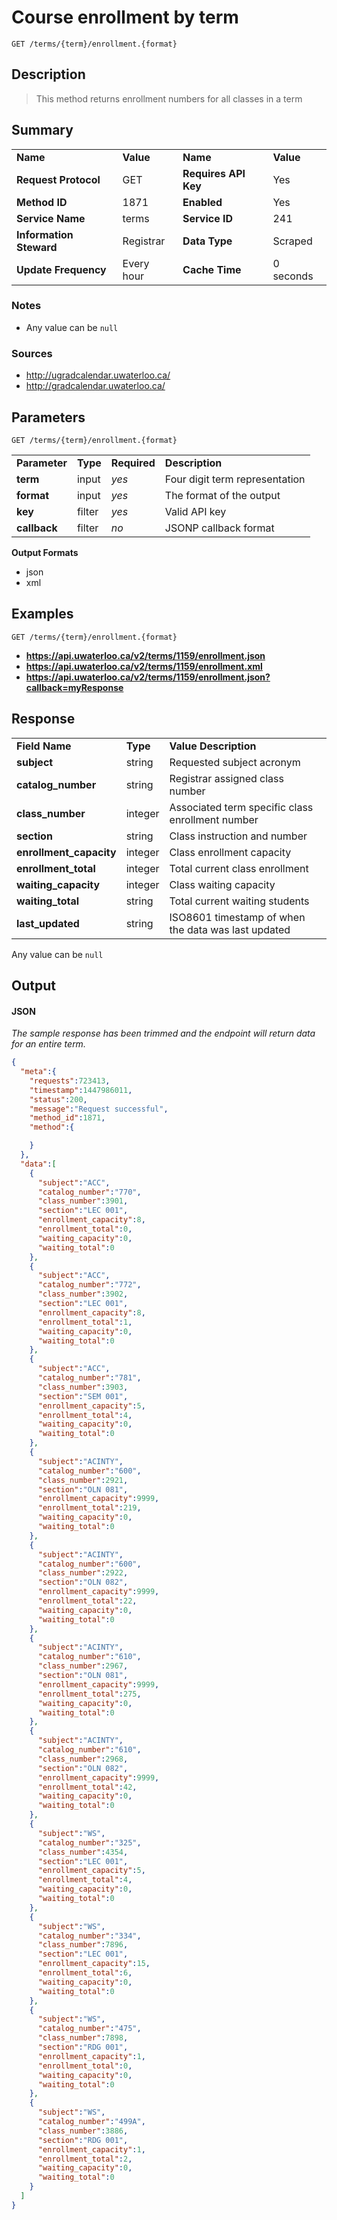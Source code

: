 # Course enrollment by term

```
GET /terms/{term}/enrollment.{format}
```

## Description

> This method returns enrollment numbers for all classes in a term

## Summary

<table>
  <tr>
    <td><b>Name</b></td>
    <td><b>Value</b></td>
    <td><b><b>Name</b></b></td>
    <td><b>Value</b></td>
  </tr>
  <tr>
    <td><b>Request Protocol</b></td>
    <td>GET</td>
    <td><b>Requires API Key</b></td>
    <td>Yes</td>
  </tr>
  <tr>
    <td><b>Method ID</b></td>
    <td>1871</td>
    <td><b>Enabled</b></td>
    <td>Yes</td>
  </tr>
  <tr>
    <td><b>Service Name</b></td>
    <td>terms</td>
    <td><b>Service ID</b></td>
    <td>241</td>
  </tr>
  <tr>
    <td><b>Information Steward</b></td>
    <td>Registrar</td>
    <td><b>Data Type</b></td>
    <td>Scraped</td>
  </tr>
  <tr>
    <td><b>Update Frequency</b></td>
    <td>Every hour</td>
    <td><b>Cache Time</b></td>
    <td>0 seconds</td>
  </tr>
</table>


### Notes

- Any value can be `null`


### Sources

- http://ugradcalendar.uwaterloo.ca/
- http://gradcalendar.uwaterloo.ca/


## Parameters

```
GET /terms/{term}/enrollment.{format}
```

<table>
  <tr>
    <td><b>Parameter</b></td>
    <td><b>Type</b></td>
    <td><b><b>Required</b></b></td>
    <td><b>Description</b></td>
  </tr>
  <tr>
    <td><b>term</b></td>
    <td>input</td>
    <td><i>yes</i></td>
    <td>Four digit term representation</td>
  </tr>
  <tr>
    <td><b>format</b></td>
    <td>input</td>
    <td><i>yes</i></td>
    <td>The format of the output</td>
  </tr>
  <tr>
    <td><b>key</b></td>
    <td>filter</td>
    <td><i>yes</i></td>
    <td>Valid API key</td>
  </tr>
  <tr>
    <td><b>callback</b></td>
    <td>filter</td>
    <td><i>no</i></td>
    <td>JSONP callback format</td>
  </tr>
</table>

**Output Formats**

- json
- xml


## Examples

```
GET /terms/{term}/enrollment.{format}
```

- **https://api.uwaterloo.ca/v2/terms/1159/enrollment.json**
- **https://api.uwaterloo.ca/v2/terms/1159/enrollment.xml**
- **https://api.uwaterloo.ca/v2/terms/1159/enrollment.json?callback=myResponse**


## Response

<table>
  <tr>
    <td><b>Field Name</b></td>
    <td><b>Type</b></td>
    <td><b>Value Description</b></td>
  </tr>
  <tr>
    <td><b>subject</b></td>
    <td>string</td>
    <td>Requested subject acronym</td>
  </tr>
  <tr>
    <td><b>catalog_number</b></td>
    <td>string</td>
    <td>Registrar assigned class number</td>
  </tr>
  <tr>
    <td><b>class_number</b></td>
    <td>integer</td>
    <td>Associated term specific class enrollment number</td>
  </tr>
  <tr>
    <td><b>section</b></td>
    <td>string</td>
    <td>Class instruction and number</td>
  </tr>
  <tr>
    <td><b>enrollment_capacity</b></td>
    <td>integer</td>
    <td>Class enrollment capacity</td>
  </tr>
  <tr>
    <td><b>enrollment_total</b></td>
    <td>integer</td>
    <td>Total current class enrollment</td>
  </tr>
  <tr>
    <td><b>waiting_capacity</b></td>
    <td>integer</td>
    <td>Class waiting capacity</td>
  </tr>
  <tr>
    <td><b>waiting_total</b></td>
    <td>string</td>
    <td>Total current waiting students</td>
  </tr>
  <tr>
    <td><b>last_updated</b></td>
    <td>string</td>
    <td>ISO8601 timestamp of when the data was last updated</td>
  </tr>
</table>


Any value can be `null`

## Output

#### JSON

*The sample response has been trimmed and the endpoint will return data for an entire term.*

```json
{
  "meta":{
    "requests":723413,
    "timestamp":1447986011,
    "status":200,
    "message":"Request successful",
    "method_id":1871,
    "method":{

    }
  },
  "data":[
    {
      "subject":"ACC",
      "catalog_number":"770",
      "class_number":3901,
      "section":"LEC 001",
      "enrollment_capacity":8,
      "enrollment_total":0,
      "waiting_capacity":0,
      "waiting_total":0
    },
    {
      "subject":"ACC",
      "catalog_number":"772",
      "class_number":3902,
      "section":"LEC 001",
      "enrollment_capacity":8,
      "enrollment_total":1,
      "waiting_capacity":0,
      "waiting_total":0
    },
    {
      "subject":"ACC",
      "catalog_number":"781",
      "class_number":3903,
      "section":"SEM 001",
      "enrollment_capacity":5,
      "enrollment_total":4,
      "waiting_capacity":0,
      "waiting_total":0
    },
    {
      "subject":"ACINTY",
      "catalog_number":"600",
      "class_number":2921,
      "section":"OLN 081",
      "enrollment_capacity":9999,
      "enrollment_total":219,
      "waiting_capacity":0,
      "waiting_total":0
    },
    {
      "subject":"ACINTY",
      "catalog_number":"600",
      "class_number":2922,
      "section":"OLN 082",
      "enrollment_capacity":9999,
      "enrollment_total":22,
      "waiting_capacity":0,
      "waiting_total":0
    },
    {
      "subject":"ACINTY",
      "catalog_number":"610",
      "class_number":2967,
      "section":"OLN 081",
      "enrollment_capacity":9999,
      "enrollment_total":275,
      "waiting_capacity":0,
      "waiting_total":0
    },
    {
      "subject":"ACINTY",
      "catalog_number":"610",
      "class_number":2968,
      "section":"OLN 082",
      "enrollment_capacity":9999,
      "enrollment_total":42,
      "waiting_capacity":0,
      "waiting_total":0
    },
    {
      "subject":"WS",
      "catalog_number":"325",
      "class_number":4354,
      "section":"LEC 001",
      "enrollment_capacity":5,
      "enrollment_total":4,
      "waiting_capacity":0,
      "waiting_total":0
    },
    {
      "subject":"WS",
      "catalog_number":"334",
      "class_number":7896,
      "section":"LEC 001",
      "enrollment_capacity":15,
      "enrollment_total":6,
      "waiting_capacity":0,
      "waiting_total":0
    },
    {
      "subject":"WS",
      "catalog_number":"475",
      "class_number":7898,
      "section":"RDG 001",
      "enrollment_capacity":1,
      "enrollment_total":0,
      "waiting_capacity":0,
      "waiting_total":0
    },
    {
      "subject":"WS",
      "catalog_number":"499A",
      "class_number":3886,
      "section":"RDG 001",
      "enrollment_capacity":1,
      "enrollment_total":2,
      "waiting_capacity":0,
      "waiting_total":0
    }
  ]
}
```

